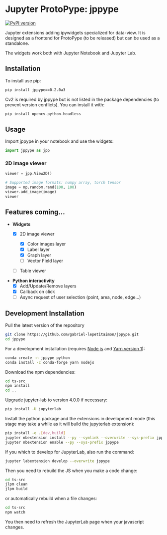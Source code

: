 # Jupyter ProtoPype: jppype
[![PyPI version](https://badge.fury.io/py/jppype.svg)](https://badge.fury.io/py/jppype)

Jupyter extensions adding ipywidgets specialized for data-view. It is designed as a frontend for ProtoPype (to be released) but can be used as a standalone.

The widgets work both with Jupyter Notebook and Jupyter Lab.

## Installation

To install use pip:

```bash
pip install jppype==0.2.0a3
```

Cv2 is required by jppype but is not listed in the package dependencies (to prevent version conflicts). You can install it with:
```bash
pip install opencv-python-headless
```

## Usage
Import jppype in your notebook and use the widgets:
```python
import jppype as jpp
```

### 2D image viewer
```python
viewer = jpp.View2D()

# Supported image formats: numpy array, torch tensor
image = np.random.rand(100, 100) 
viewer.add_image(image)
viewer
```

## Features coming...

- __Widgets__
  - [x] 2D image viewer
    - [x] Color images layer
    - [x] Label layer
    - [x] Graph layer
    - [ ] Vector Field layer
  - [ ] Table viewer


- __Python interactivity__
  - [x] Add/Update/Remove layers
  - [x] Callback on click
  - [ ] Async request of user selection (point, area, node, edge...) 

## Development Installation

Pull the latest version of the repository
```bash
git clone https://github.com/gabriel-lepetitaimon/jppype.git
cd jppype
````

For a development installation (requires [Node.js](https://nodejs.org) and [Yarn version 1](https://classic.yarnpkg.com/)):
```bash
conda create -n jppype python
conda install -c conda-forge yarn nodejs
```

Download the npm dependencies:
```bash
cd ts-src
npm install
cd ..
```

Upgrade jupyter-lab to version 4.0.0 if necessary:
```bash
pip install -U jupyterlab
```

Install the python package and the extensions in development mode (this stage may take a while as it will build the jupyterlab extension):
```bash
pip install -e .[dev,build]
jupyter nbextension install --py --symlink --overwrite --sys-prefix jppype
jupyter nbextension enable --py --sys-prefix jppype
```
If you which to develop for JupyterLab, also run the command:
```bash
jupyter labextension develop --overwrite jppype
```

Then you need to rebuild the JS when you make a code change:
```bash
cd ts-src
jlpm clean
jlpm build
```
or automatically rebuild when a file changes:
```bash
cd ts-src
npm watch
```

You then need to refresh the JupyterLab page when your javascript changes.

